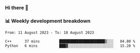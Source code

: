 ### Hi there 👋

### 📊 Weekly development breakdown
<!--START_SECTION:waka-->

```txt
From: 11 August 2023 - To: 18 August 2023

C++      37 mins         █████████████████████▒░░░   84.80 %
Python   6 mins          ███▓░░░░░░░░░░░░░░░░░░░░░   15.20 %
```

<!--END_SECTION:waka-->
